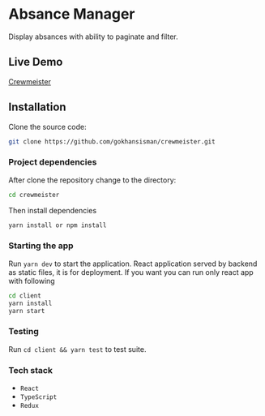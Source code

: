 # Absance Manager
Display absances with ability to paginate and filter.
## Live Demo
[Crewmeister](https://crewmeister.herokuapp.com/)

## Installation
Clone the source code:
```bash
git clone https://github.com/gokhansisman/crewmeister.git
```
### Project dependencies
After clone the repository change to the directory:
```bash
cd crewmeister
```
Then install dependencies
```bash
yarn install or npm install
```
### Starting the app
Run `yarn dev` to start the application.
React application served by backend as static files, it is for deployment.
If you want you can run only react app with following
```bash
cd client
yarn install
yarn start
```

### Testing
Run `cd client && yarn test` to test suite.

### Tech stack
- `React`
- `TypeScript`
- `Redux`
